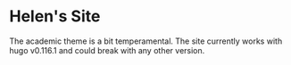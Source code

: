 # Helen's Site

The academic theme is a bit temperamental. The site currently works with hugo v0.116.1 and could
break with any other version.